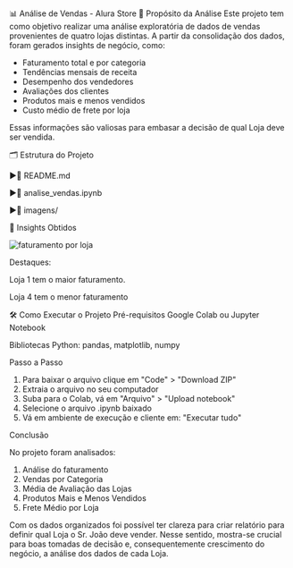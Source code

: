 📊 Análise de Vendas - Alura Store
🎯 Propósito da Análise
Este projeto tem como objetivo realizar uma análise exploratória de dados de vendas provenientes de quatro lojas distintas. A partir da consolidação dos dados, foram gerados insights de negócio, como:

- Faturamento total e por categoria
- Tendências mensais de receita
- Desempenho dos vendedores
- Avaliações dos clientes
- Produtos mais e menos vendidos
- Custo médio de frete por loja

Essas informações são valiosas para embasar a decisão de qual Loja deve ser vendida.

🗂️ Estrutura do Projeto

   ►📘 README.md
   
   ►📓 analise_vendas.ipynb
   
   ►📁 imagens/

📌 Insights Obtidos

![faturamento por loja](https://github.com/user-attachments/assets/401f8d9d-02ec-4fe5-9897-367c805ee418)

Destaques:

Loja 1 tem o maior faturamento.

Loja 4 tem o menor faturamento

🛠 Como Executar o Projeto
Pré-requisitos
Google Colab ou Jupyter Notebook

Bibliotecas Python: pandas, matplotlib, numpy

Passo a Passo

1. Para baixar o arquivo clique em "Code" > "Download ZIP"
2. Extraia o arquivo no seu computador
3. Suba para o Colab, vá em "Arquivo" > "Upload notebook"
4. Selecione o arquivo .ipynb baixado
5. Vá em ambiente de execução e cliente em: "Executar tudo"

Conclusão

No projeto foram analisados:
1. Análise do faturamento
2. Vendas por Categoria
3. Média de Avaliação das Lojas
4. Produtos Mais e Menos Vendidos
5. Frete Médio por Loja

Com os dados organizados foi possível ter clareza para criar relatório para definir qual Loja o Sr. João deve vender. Nesse sentido, mostra-se crucial para boas tomadas de decisão e, consequentemente crescimento do negócio, a análise dos dados de cada Loja.



